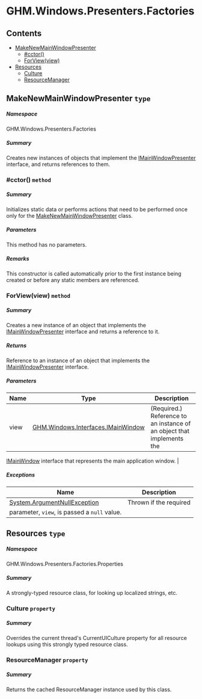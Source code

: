<a name='assembly'></a>
# GHM.Windows.Presenters.Factories

## Contents

- [MakeNewMainWindowPresenter](#T-GHM-Windows-Presenters-Factories-MakeNewMainWindowPresenter 'GHM.Windows.Presenters.Factories.MakeNewMainWindowPresenter')
  - [#cctor()](#M-GHM-Windows-Presenters-Factories-MakeNewMainWindowPresenter-#cctor 'GHM.Windows.Presenters.Factories.MakeNewMainWindowPresenter.#cctor')
  - [ForView(view)](#M-GHM-Windows-Presenters-Factories-MakeNewMainWindowPresenter-ForView-GHM-Windows-Interfaces-IMainWindow- 'GHM.Windows.Presenters.Factories.MakeNewMainWindowPresenter.ForView(GHM.Windows.Interfaces.IMainWindow)')
- [Resources](#T-GHM-Windows-Presenters-Factories-Properties-Resources 'GHM.Windows.Presenters.Factories.Properties.Resources')
  - [Culture](#P-GHM-Windows-Presenters-Factories-Properties-Resources-Culture 'GHM.Windows.Presenters.Factories.Properties.Resources.Culture')
  - [ResourceManager](#P-GHM-Windows-Presenters-Factories-Properties-Resources-ResourceManager 'GHM.Windows.Presenters.Factories.Properties.Resources.ResourceManager')

<a name='T-GHM-Windows-Presenters-Factories-MakeNewMainWindowPresenter'></a>
## MakeNewMainWindowPresenter `type`

##### Namespace

GHM.Windows.Presenters.Factories

##### Summary

Creates new instances of objects that implement the
[IMainWindowPresenter](#T-GHM-Windows-Presenters-Interfaces-IMainWindowPresenter 'GHM.Windows.Presenters.Interfaces.IMainWindowPresenter')
interface, and returns references to them.

<a name='M-GHM-Windows-Presenters-Factories-MakeNewMainWindowPresenter-#cctor'></a>
### #cctor() `method`

##### Summary

Initializes static data or performs actions that need to be performed
once only for the
[MakeNewMainWindowPresenter](#T-GHM-Windows-Presenters-Factories-MakeNewMainWindowPresenter 'GHM.Windows.Presenters.Factories.MakeNewMainWindowPresenter')
class.

##### Parameters

This method has no parameters.

##### Remarks

This constructor is called automatically prior to the first instance
being created or before any static members are referenced.

<a name='M-GHM-Windows-Presenters-Factories-MakeNewMainWindowPresenter-ForView-GHM-Windows-Interfaces-IMainWindow-'></a>
### ForView(view) `method`

##### Summary

Creates a new instance of an object that implements the
[IMainWindowPresenter](#T-GHM-Windows-Presenters-Interfaces-IMainWindowPresenter 'GHM.Windows.Presenters.Interfaces.IMainWindowPresenter')
interface and returns a reference to it.

##### Returns

Reference to an instance of an object that implements the
[IMainWindowPresenter](#T-GHM-Windows-Presenters-Interfaces-IMainWindowPresenter 'GHM.Windows.Presenters.Interfaces.IMainWindowPresenter')
interface.

##### Parameters

| Name | Type | Description |
| ---- | ---- | ----------- |
| view | [GHM.Windows.Interfaces.IMainWindow](#T-GHM-Windows-Interfaces-IMainWindow 'GHM.Windows.Interfaces.IMainWindow') | (Required.) Reference to an instance of an object that implements the
[IMainWindow](#T-GHM-Windows-Interfaces-IMainWindow 'GHM.Windows.Interfaces.IMainWindow') interface that represents
the main application window. |

##### Exceptions

| Name | Description |
| ---- | ----------- |
| [System.ArgumentNullException](http://msdn.microsoft.com/query/dev14.query?appId=Dev14IDEF1&l=EN-US&k=k:System.ArgumentNullException 'System.ArgumentNullException') | Thrown if the required
parameter, `view`, is passed a `null` value. |

<a name='T-GHM-Windows-Presenters-Factories-Properties-Resources'></a>
## Resources `type`

##### Namespace

GHM.Windows.Presenters.Factories.Properties

##### Summary

A strongly-typed resource class, for looking up localized strings, etc.

<a name='P-GHM-Windows-Presenters-Factories-Properties-Resources-Culture'></a>
### Culture `property`

##### Summary

Overrides the current thread's CurrentUICulture property for all
  resource lookups using this strongly typed resource class.

<a name='P-GHM-Windows-Presenters-Factories-Properties-Resources-ResourceManager'></a>
### ResourceManager `property`

##### Summary

Returns the cached ResourceManager instance used by this class.
